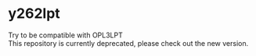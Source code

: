 # y262lpt
 Try to be compatible with OPL3LPT   
 This repository is currently deprecated, please check out the new version.
